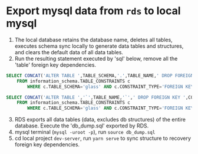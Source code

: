 # Export mysql data from `rds` to local mysql

1. The local database retains the database name, deletes all tables, executes schema sync locally to generate data tables and structures, and clears the default data of all data tables.
2. Run the resulting statement executed by 'sql' below, remove all the 'table' foreign key dependencies.

```sql
SELECT CONCAT('ALTER TABLE ',TABLE_SCHEMA,'.',TABLE_NAME,' DROP FOREIGN KEY ',CONSTRAINT_NAME,' ;')
	FROM information_schema.TABLE_CONSTRAINTS c
		WHERE c.TABLE_SCHEMA='glass' AND c.CONSTRAINT_TYPE='FOREIGN KEY';
```

```sql
SELECT CONCAT('ALTER TABLE ','`',TABLE_NAME,'`',' DROP FOREIGN KEY ',CONSTRAINT_NAME,' ;')
	FROM information_schema.TABLE_CONSTRAINTS c
		WHERE c.TABLE_SCHEMA='glass' AND c.CONSTRAINT_TYPE='FOREIGN KEY';
```

3. RDS exports all data tables (data, excludes db structures) of the entire database. Execute the 'db_dump.sql' exported by RDS.
4. mysql terminal (`mysql -uroot -p`), run `source db_dump.sql`
5. cd local project `dev-server`, run `yarn serve` to sync structure to recovery foreign key dependencies.
